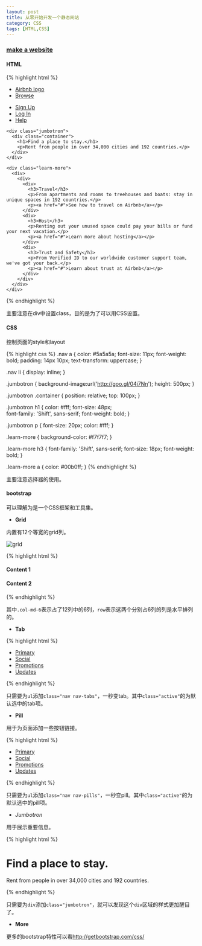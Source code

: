 ```yaml
---
layout: post
title: 从零开始开发一个静态网站
category: CSS
tags: [HTML,CSS]
---
```


### [make a website](www.codecademy.com/en/skills/make-a-website/resume)

#### HTML

{% highlight html %}
<!DOCTYPE html>
<html>
  <head>
    <link href="http://s3.amazonaws.com/codecademy-content/courses/ltp/css/shift.css" rel="stylesheet">
    <link rel="stylesheet" href="main.css">
  </head>
  
  <body>
    <div class="nav">
      <div class="container">
        <ul>
          <li><a href="#">Airbnb logo</a></li>
          <li><a href="#">Browse</a></li>
        </ul>
        <ul>
          <li><a href="#">Sign Up</a></li>
          <li><a href="#">Log In</a></li>
          <li><a href="#">Help</a></li>
        </ul>
      </div>
    </div>

    <div class="jumbotron">
      <div class="container">
        <h1>Find a place to stay.</h1>
        <p>Rent from people in over 34,000 cities and 192 countries.</p>
      </div>
    </div> 

    <div class="learn-more">
	  <div>
		<div>
	      <div>
			<h3>Travel</h3>
			<p>From apartments and rooms to treehouses and boats: stay in unique spaces in 192 countries.</p>
			<p><a href="#">See how to travel on Airbnb</a></p>
		  </div>
		  <div>
			<h3>Host</h3>
			<p>Renting out your unused space could pay your bills or fund your next vacation.</p>
			<p><a href="#">Learn more about hosting</a></p>
	      </div>
		  <div>
			<h3>Trust and Safety</h3>
			<p>From Verified ID to our worldwide customer support team, we've got your back.</p>
			<p><a href="#">Learn about trust at Airbnb</a></p>
		  </div>
	    </div>
	  </div>
	</div>
  </body>
</html>
{% endhighlight %}

主要注意在div中设置class，目的是为了可以用CSS设置。

#### CSS

控制页面的style和layout

{% highlight css %}
.nav a {
  color: #5a5a5a;
  font-size: 11px;
  font-weight: bold;
  padding: 14px 10px;
  text-transform: uppercase;
}

.nav li {
  display: inline;
}

.jumbotron {
  background-image:url('http://goo.gl/04j7Nn');
  height: 500px;
}

.jumbotron .container {
  position: relative;
  top: 100px;
}

.jumbotron h1 {
  color: #fff;
  font-size: 48px;  
  font-family: 'Shift', sans-serif;
  font-weight: bold;
}

.jumbotron p {
  font-size: 20px;
  color: #fff;
}

.learn-more {
  background-color: #f7f7f7;
}

.learn-more h3 {
  font-family: 'Shift', sans-serif;
  font-size: 18px;
  font-weight: bold;
}

.learn-more a {
  color: #00b0ff;
}
{% endhighlight %}

主要注意选择器的使用。

#### bootstrap

可以理解为是一个CSS框架和工具集。

+ **Grid**

内置有12个等宽的grid列。

![grid](http://s3.amazonaws.com/codecademy-content/courses/ltp/img/grid-0.png "grid")

{% highlight html %}
<div class="row">

  <div class="col-md-6">
    <h4>Content 1</h4>
  </div>

  <div class="col-md-6">
    <h4>Content 2</h4>
  </div>

</div>
{% endhighlight %}

其中`.col-md-6`表示占了12列中的6列，`row`表示这两个分别占6列的列是水平排列的。

+ **Tab**

{% highlight html %}
<ul class="nav nav-tabs">
	<li><a href="#">Primary</a></li>
	<li class="active"><a href="#">Social</a></li>
	<li><a href="#">Promotions</a></li>
	<li><a href="#">Updates</a></li>
</ul>
{% endhighlight %}

只需要为`ul`添加`class="nav nav-tabs"`，一秒变tab。其中`class="active"`的为默认选中的tab项。

+ **Pill**

用于为页面添加一些按钮链接。

{% highlight html %}
<ul class="nav nav-pills">
	<li><a href="#">Primary</a></li>
	<li class="active"><a href="#">Social</a></li>
	<li><a href="#">Promotions</a></li>
	<li><a href="#">Updates</a></li>
</ul>
{% endhighlight %}

只需要为`ul`添加`class="nav nav-pills"`，一秒变pill。其中`class="active"`的为默认选中的pill项。

+ *Jumbotron*

用于展示重要信息。

{% highlight html %}
<div class="jumbotron">
	<h1>Find a place to stay.</h1>
	<p>Rent from people in over 34,000 cities and 192 countries.</p>
</div>
{% endhighlight %}

只需要为`div`添加`class="jumbotron"`，就可以发现这个`div`区域的样式更加醒目了。

+ **More**

更多的bootstrap特性可以看<http://getbootstrap.com/css/>



